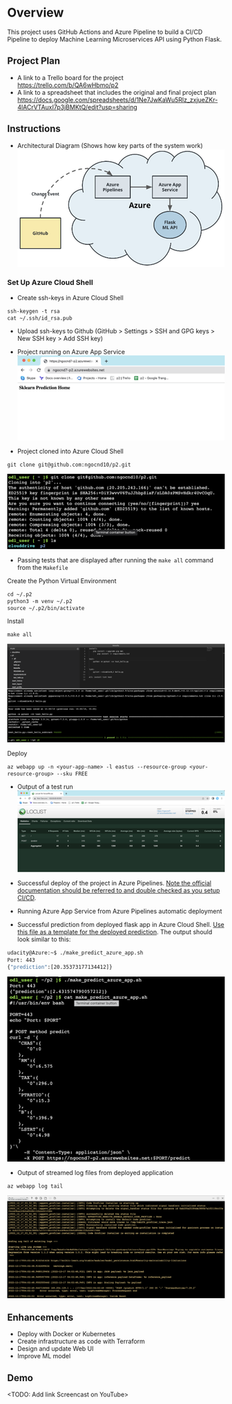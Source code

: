 # Overview

This project uses GitHub Actions and Azure Pipeline to build a CI/CD Pipeline to deploy Machine Learning Microservices API using Python Flask.

## Project Plan

* A link to a Trello board for the project
https://trello.com/b/QA6wHbmo/p2
* A link to a spreadsheet that includes the original and final project plan
https://docs.google.com/spreadsheets/d/1Ne7JwKaWu5Rlz_zxjueZKr-4lACrVTAuxI7p3jBMKtQ/edit?usp=sharing

## Instructions

* Architectural Diagram (Shows how key parts of the system work)
![Architectural Diagram](cd-diagram.png)

### Set Up Azure Cloud Shell

- Create ssh-keys in Azure Cloud Shell
```
ssh-keygen -t rsa
cat ~/.ssh/id_rsa.pub
```
- Upload ssh-keys to Github (GitHub > Settings > SSH and GPG keys > New SSH key > Add SSH key)

* Project running on Azure App Service
![Alt text](Project%20running%20on%20Azure%20App%20Service.png)

* Project cloned into Azure Cloud Shell
```
git clone git@github.com:ngocnd10/p2.git
```
![Alt text](Project%20cloned%20into%20Azure%20Cloud%20Shell.png)

* Passing tests that are displayed after running the `make all` command from the `Makefile`

Create the Python Virtual Environment
```
cd ~/.p2
python3 -m venv ~/.p2
source ~/.p2/bin/activate
```
Install
```
make all
```

![Alt text](Output%20Make%20File.png)

Deploy 
```
az webapp up -n <your-app-name> -l eastus --resource-group <your-resource-group> --sku FREE
```

* Output of a test run
![Alt text](Load%20Test.png)

* Successful deploy of the project in Azure Pipelines.  [Note the official documentation should be referred to and double checked as you setup CI/CD](https://docs.microsoft.com/en-us/azure/devops/pipelines/ecosystems/python-webapp?view=azure-devops).

* Running Azure App Service from Azure Pipelines automatic deployment

* Successful prediction from deployed flask app in Azure Cloud Shell.  [Use this file as a template for the deployed prediction](https://github.com/udacity/nd082-Azure-Cloud-DevOps-Starter-Code/blob/master/C2-AgileDevelopmentwithAzure/project/starter_files/flask-sklearn/make_predict_azure_app.sh).
The output should look similar to this:

```bash
udacity@Azure:~$ ./make_predict_azure_app.sh
Port: 443
{"prediction":[20.35373177134412]}
```
![Alt text](Test%20ML.png)

* Output of streamed log files from deployed application
```
az webapp log tail
```

![Alt text](Logs.png)

## Enhancements

- Deploy with Docker or Kubernetes
- Create infrastructure as code with Terraform
- Design and update Web UI
- Improve ML model

## Demo 

<TODO: Add link Screencast on YouTube>


